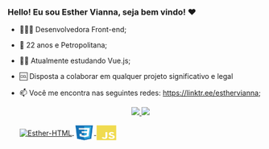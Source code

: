 ### Hello! Eu sou Esther Vianna, seja bem vindo! ❤️

- 👩🏽‍💻 Desenvolvedora Front-end;
- 💫 22 anos e Petropolitana;
- ✍🏽 Atualmente estudando Vue.js;
- 🆒 Disposta a colaborar em qualquer projeto significativo e legal
- 📫 Você me encontra nas seguintes redes: https://linktr.ee/esthervianna;

  <div align="center">
    <a href="https://github.com/EstherVianna">
    <img height="180em" src="https://github-readme-stats.vercel.app/api?username=EstherVianna&show_icons=true&theme=buefy&include_all_commits=true&count_private=true"/>
    <img height="180em" src="https://github-readme-stats.vercel.app/api/top-langs/?username=EstherVianna&layout=compact&langs_count=7&theme=buefy"/>
  </div>
  <div style="display: inline_block"> <br>
    <img align="center" alt="Esther-HTML" height="30" width="40" src="https://cdn.jsdelivr.net/gh/devicons/devicon/icons/html5/html5-original-wordmark.svg">
    <img align="center" alt="Esther-CSS" height="30" width="40" src="https://raw.githubusercontent.com/devicons/devicon/master/icons/css3/css3-original.svg">
    <img align="center" alt="Esther-Js" height="30" width="40" src="https://raw.githubusercontent.com/devicons/devicon/master/icons/javascript/javascript-plain.svg">
  </div>
